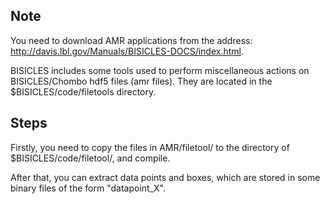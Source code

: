 ## Note
You need to download AMR applications from the address: http://davis.lbl.gov/Manuals/BISICLES-DOCS/index.html.

BISICLES includes some tools used to perform miscellaneous actions on BISICLES/Chombo hdf5 files (amr files). They are located in the $BISICLES/code/filetools directory.

## Steps
Firstly, you need to copy the files in AMR/filetool/ to the directory of $BISICLES/code/filetool/, and compile.

After that, you can extract data points and boxes, which are stored in some binary files of the form "datapoint_X".
